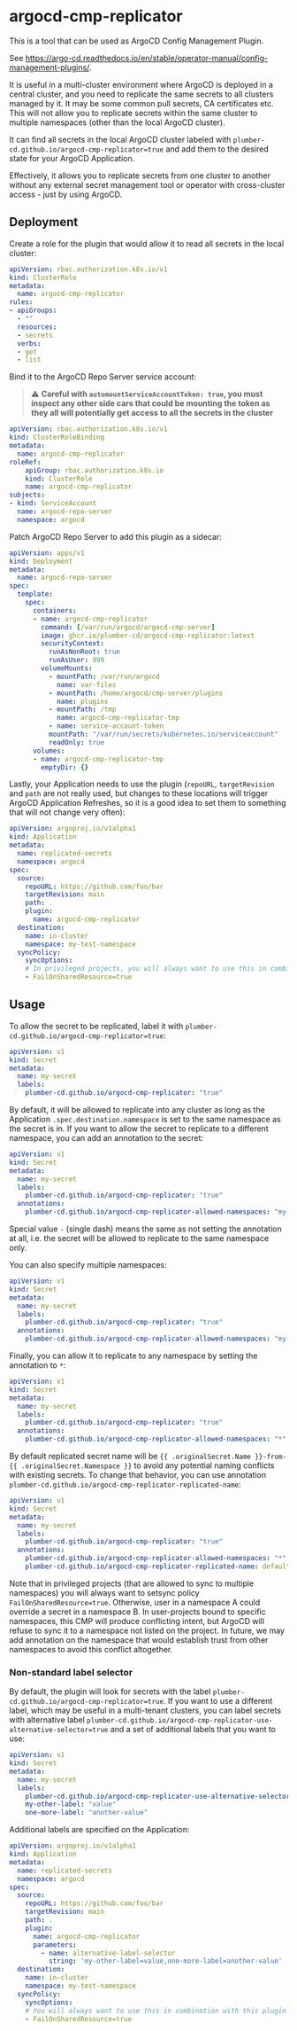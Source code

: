 # argocd-cmp-replicator

This is a tool that can be used as ArgoCD Config Management Plugin.

See https://argo-cd.readthedocs.io/en/stable/operator-manual/config-management-plugins/.

It is useful in a multi-cluster environment where ArgoCD is deployed in a central cluster, and you need to replicate the same secrets to all clusters managed by it. It may be some common pull secrets, CA certificates etc. This will not allow you to replicate secrets within the same cluster to multiple namespaces (other than the local ArgoCD cluster).

It can find all secrets in the local ArgoCD cluster labeled with `plumber-cd.github.io/argocd-cmp-replicator=true` and add them to the desired state for your ArgoCD Application.

Effectively, it allows you to replicate secrets from one cluster to another without any external secret management tool or operator with cross-cluster access - just by using ArgoCD.

## Deployment

Create a role for the plugin that would allow it to read all secrets in the local cluster:

```yaml
apiVersion: rbac.authorization.k8s.io/v1
kind: ClusterRole
metadata:
  name: argocd-cmp-replicator
rules:
- apiGroups:
  - ""
  resources:
  - secrets
  verbs:
  - get
  - list
```

Bind it to the ArgoCD Repo Server service account:

> :warning: **Careful with `automountServiceAccountToken: true`, you must inspect any other side cars that could be mounting the token as they all will potentially get access to all the secrets in the cluster**

```yaml
apiVersion: rbac.authorization.k8s.io/v1
kind: ClusterRoleBinding
metadata:
  name: argocd-cmp-replicator
roleRef:
    apiGroup: rbac.authorization.k8s.io
    kind: ClusterRole
    name: argocd-cmp-replicator
subjects:
- kind: ServiceAccount
  name: argocd-repo-server
  namespace: argocd
```

Patch ArgoCD Repo Server to add this plugin as a sidecar:

```yaml
apiVersion: apps/v1
kind: Deployment
metadata:
  name: argocd-repo-server
spec:
  template:
    spec:
      containers:
      - name: argocd-cmp-replicator
        command: [/var/run/argocd/argocd-cmp-server]
        image: ghcr.io/plumber-cd/argocd-cmp-replicator:latest
        securityContext:
          runAsNonRoot: true
          runAsUser: 999
        volumeMounts:
          - mountPath: /var/run/argocd
            name: var-files
          - mountPath: /home/argocd/cmp-server/plugins
            name: plugins
          - mountPath: /tmp
            name: argocd-cmp-replicator-tmp
          - name: service-account-token
          mountPath: "/var/run/secrets/kubernetes.io/serviceaccount"
          readOnly: true
      volumes:
      - name: argocd-cmp-replicator-tmp
        emptyDir: {}
```

Lastly, your Application needs to use the plugin (`repoURL`, `targetRevision` and `path` are not really used, but changes to these locations will trigger ArgoCD Application Refreshes, so it is a good idea to set them to something that will not change very often):

```yaml
apiVersion: argoproj.io/v1alpha1
kind: Application
metadata:
  name: replicated-secrets
  namespace: argocd
spec:
  source:
    repoURL: https://github.com/foo/bar
    targetRevision: main
    path: .
    plugin:
      name: argocd-cmp-replicator
  destination:
    name: in-cluster
    namespace: my-test-namespace
  syncPolicy:
    syncOptions:
    # In privileged projects, you will always want to use this in combination with this plugin to avoid potential conflicts
    - FailOnSharedResource=true
```

## Usage

To allow the secret to be replicated, label it with `plumber-cd.github.io/argocd-cmp-replicator=true`:

```yaml
apiVersion: v1
kind: Secret
metadata:
  name: my-secret
  labels:
    plumber-cd.github.io/argocd-cmp-replicator: "true"
```

By default, it will be allowed to replicate into any cluster as long as the Application `.spec.destination.namespace` is set to the same namespace as the secret is in. If you want to allow the secret to replicate to a different namespace, you can add an annotation to the secret:

```yaml
apiVersion: v1
kind: Secret
metadata:
  name: my-secret
  labels:
    plumber-cd.github.io/argocd-cmp-replicator: "true"
  annotations:
    plumber-cd.github.io/argocd-cmp-replicator-allowed-namespaces: "my-test-namespace"
```

Special value `-` (single dash) means the same as not setting the annotation at all, i.e. the secret will be allowed to replicate to the same namespace only.

You can also specify multiple namespaces:

```yaml
apiVersion: v1
kind: Secret
metadata:
  name: my-secret
  labels:
    plumber-cd.github.io/argocd-cmp-replicator: "true"
  annotations:
    plumber-cd.github.io/argocd-cmp-replicator-allowed-namespaces: "my-test-namespace,my-other-namespace"
```

Finally, you can allow it to replicate to any namespace by setting the annotation to `*`:

```yaml
apiVersion: v1
kind: Secret
metadata:
  name: my-secret
  labels:
    plumber-cd.github.io/argocd-cmp-replicator: "true"
  annotations:
    plumber-cd.github.io/argocd-cmp-replicator-allowed-namespaces: "*"
```

By default replicated secret name will be `{{ .originalSecret.Name }}-from-{{ .originalSecret.Namespace }}` to avoid any potential naming conflicts with existing secrets. To change that behavior, you can use annotation `plumber-cd.github.io/argocd-cmp-replicator-replicated-name`:

```yaml
apiVersion: v1
kind: Secret
metadata:
  name: my-secret
  labels:
    plumber-cd.github.io/argocd-cmp-replicator: "true"
  annotations:
    plumber-cd.github.io/argocd-cmp-replicator-allowed-namespaces: "*"
    plumber-cd.github.io/argocd-cmp-replicator-replicated-name: default-pull-secret
```

Note that in privileged projects (that are allowed to sync to multiple namespaces) you will always want to setsync policy `FailOnSharedResource=true`. Otherwise, user in a namespace A could override a secret in a namespace B. In user-projects bound to specific namespaces, this CMP will produce conflicting intent, but ArgoCD will refuse to sync it to a namespace not listed on the project. In future, we may add annotation on the namespace that would establish trust from other namespaces to avoid this conflict altogether.

### Non-standard label selector

By default, the plugin will look for secrets with the label `plumber-cd.github.io/argocd-cmp-replicator=true`. If you want to use a different label, which may be useful in a multi-tenant clusters, you can label secrets with alternative label `plumber-cd.github.io/argocd-cmp-replicator-use-alternative-selector=true` and a set of additional labels that you want to use:

```yaml
apiVersion: v1
kind: Secret
metadata:
  name: my-secret
  labels:
    plumber-cd.github.io/argocd-cmp-replicator-use-alternative-selector=true: "true"
    my-other-label: "value"
    one-more-label: "another-value"
```

Additional labels are specified on the Application:

```yaml
apiVersion: argoproj.io/v1alpha1
kind: Application
metadata:
  name: replicated-secrets
  namespace: argocd
spec:
  source:
    repoURL: https://github.com/foo/bar
    targetRevision: main
    path: .
    plugin:
      name: argocd-cmp-replicator
      parameters:
        - name: alternative-label-selector
          string: 'my-other-label=value,one-more-label=another-value'
  destination:
    name: in-cluster
    namespace: my-test-namespace
  syncPolicy:
    syncOptions:
    # You will always want to use this in combination with this plugin to avoid potential conflicts
    - FailOnSharedResource=true
```
